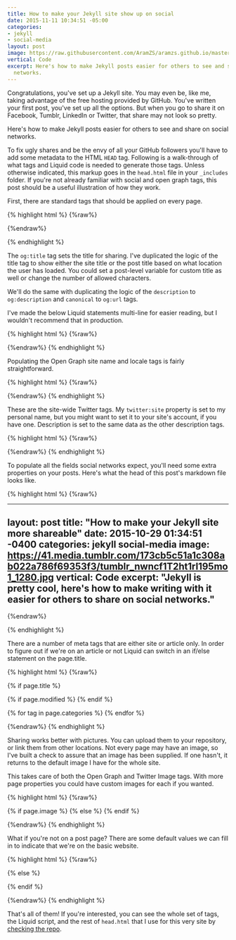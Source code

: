 ```yaml
---
title: How to make your Jekyll site show up on social
date: 2015-11-11 10:34:51 -05:00
categories:
- jekyll
- social-media
layout: post
image: https://raw.githubusercontent.com/AramZS/aramzs.github.io/master/_includes/tumblr_nwncf1T2ht1rl195mo1_1280.jpg
vertical: Code
excerpt: Here's how to make Jekyll posts easier for others to see and share on social
  networks.
---
```


Congratulations, you've set up a Jekyll site. You may even be, like me, taking advantage of the free hosting provided by GitHub. You've written your first post, you've set up all the options. But when you go to share it on Facebook, Tumblr, LinkedIn or Twitter, that share may not look so pretty.

Here's how to make Jekyll posts easier for others to see and share on social networks.

To fix ugly shares and be the envy of all your GitHub followers you'll have to add some metadata to the HTML `HEAD` tag. Following is a walk-through of what tags and Liquid code is needed to generate those tags. Unless otherwise indicated, this markup goes in the `head.html` file in your `_includes` folder. If you're not already familiar with social and open graph tags, this post should be a useful illustration of how they work.

First, there are standard tags that should be applied on every page.

{% highlight html %}
{%raw%}

<!-- The Author meta propagates the byline in a number of social networks -->
<meta name="author" content="Aram Zucker-Scharff" />

{%endraw%}


{% endhighlight %}  

The `og:title` tag sets the title for sharing. I've duplicated the logic of the title tag to show either the site title or the post title based on what location the user has loaded. You could set a post-level variable for custom title as well or change the number of allowed characters.

We'll do the same with duplicating the logic of the `description` to `og:description` and `canonical` to `og:url` tags.

I've made the below Liquid statements multi-line for easier reading, but I wouldn't recommend that in production.

{% highlight html %}
{%raw%}


<meta property="og:title"
    content="{% if page.title %}
      {{ page.title | strip_html | strip_newlines | truncate: 160 }}
    {% else %}
      {{ site.title }}
    {% endif %}">

<meta property="og:description"
    content="{% if page.excerpt %}
        {{ page.excerpt | strip_html | strip_newlines | truncate: 160 }}
      {% else %}
        {{ site.description }}
      {% endif %}">


<meta property="og:url"
    content="{{ page.url | replace:'index.html','' | prepend: site.baseurl | prepend: site.url }}" />

  {%endraw%}
{% endhighlight %}  

Populating the Open Graph site name and locale tags is fairly straightforward.

{% highlight html %}
{%raw%}

<meta property="og:site_name" content="{{ site.title }}" />

<meta property="og:locale" content="en_US" />

  {%endraw%}
{% endhighlight %}  

These are the site-wide Twitter tags. My `twitter:site` property is set to my personal name, but you might want to set it to your site's account, if you have one. Description is set to the same data as the other description tags.

{% highlight html %}
{%raw%}


<meta name="twitter:site" content="@chronotope" />
<meta name="twitter:description" content="{% if page.excerpt %}{{ page.excerpt | strip_html | strip_newlines | truncate: 160 }}{% else %}{{ site.description }}{% endif %}" />

  {%endraw%}
{% endhighlight %}  

To populate all the fields social networks expect, you'll need some extra properties on your posts. Here's what the head of this post's markdown file looks like.

{% highlight html %}
{%raw%}


---
layout: post
title:  "How to make your Jekyll site more shareable"
date:   2015-10-29 01:34:51 -0400
categories: jekyll social-media
image: https://41.media.tumblr.com/173cb5c51a1c308ab022a786f69353f3/tumblr_nwncf1T2ht1rl195mo1_1280.jpg
vertical: Code
excerpt: "Jekyll is pretty cool, here's how to make writing with it easier for others to share on social networks."
---


{%endraw%}


{% endhighlight %}

There are a number of meta tags that are either site or article only. In order to figure out if we're on an article or not Liquid can switch in an if/else statement on the page.title.

{% highlight html %}
{%raw%}


{% if page.title %}
  <!-- Article specific OG data -->
  <!-- The OG:Type dictates a number of other tags on posts. -->
  <meta property="og:type" content="article" />
  <meta property="article:published_time" content="{{page.date}}" />

  <!-- page.modified isn't a natural Jekyll property, but it can be added. -->
  {% if page.modified %}
    <meta property="article:modified_time" content="{{page.modified}}" />
  {% endif %}

  <!-- Here my author and publisher tags are the same (yay self-publishing) -->
  <meta property="article:author" content="https://facebook.com/aramzs" />
  <!-- But if your site has its own page, this is where to put it. -->
  <meta property="article:publisher" content="https://www.facebook.com/aramzs" />

  <!-- Article section isn't a required property, but it can be good to have -->
  <meta property="article:section" content="{{page.vertical}}" />

  <!-- I use the page.categories property for OG tags. -->
  {% for tag in page.categories %}
    <meta property="article:tag" content="{{tag}}" />
  {% endfor %}

  <!-- I prefer the summary_large_image Twitter card for posts. -->
  <meta name="twitter:card" content="summary_large_image" />
  <!-- You, you're the creator. -->
  <meta name="twitter:creator" content="@chronotope" />
  <!-- This property is for the article title, not site title. -->
  <meta name="twitter:title" content="{{page.title}}" />

  {%endraw%}
{% endhighlight %}

Sharing works better with pictures. You can upload them to your repository, or link them from other locations. Not every page may have an image, so I've built a check to assure that an image has been supplied. If one hasn't, it returns to the default image I have for the whole site.

This takes care of both the Open Graph and Twitter Image tags. With more page properties you could have custom images for each if you wanted.

{% highlight html %}
{%raw%}

  {% if page.image %}
    <meta property="og:image" content="{{page.image}}" />
    <meta name="twitter:image" content="{{page.image}}" />
  {% else %}
    <meta property="og:image" content="https://41.media.tumblr.com/709bb3c371b9924add351bfe3386e946/tumblr_nxdq8uFdx81qzocgko1_1280.jpg" />
    <meta name="twitter:image" content="https://41.media.tumblr.com/709bb3c371b9924add351bfe3386e946/tumblr_nxdq8uFdx81qzocgko1_1280.jpg" />
  {% endif %}

  {%endraw%}
{% endhighlight %}

What if you're not on a post page? There are some default values we can fill in to indicate that we're on the basic website.

{% highlight html %}
{%raw%}

{% else %}
  <!-- OG data for homepage -->
  <meta property="og:image" content="https://41.media.tumblr.com/709bb3c371b9924add351bfe3386e946/tumblr_nxdq8uFdx81qzocgko1_1280.jpg" />
  <meta property="og:type" content="website" />
  <meta name="twitter:card" content="summary" />
  <meta name="twitter:title" content="{{site.title}}" />
  <meta name="twitter:image" content="https://41.media.tumblr.com/709bb3c371b9924add351bfe3386e946/tumblr_nxdq8uFdx81qzocgko1_1280.jpg" />

{% endif %}

  {%endraw%}
{% endhighlight %}

That's all of them! If you're interested, you can see the whole set of tags, the Liquid script, and the rest of `head.html` that I use for this very site by [checking the repo][repo-head].

[repo-head]: https://github.com/AramZS/aramzs.github.io/blob/master/_includes/head.html
